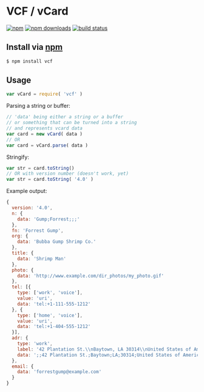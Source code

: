 # VCF / vCard
[![npm](http://img.shields.io/npm/v/vcf.svg?style=flat-square)](https://npmjs.com/vcf)
[![npm downloads](http://img.shields.io/npm/dm/vcf.svg?style=flat-square)](https://npmjs.com/vcf)
[![build status](http://img.shields.io/travis/jhermsmeier/node-vcf.svg?style=flat-square)](https://travis-ci.org/jhermsmeier/node-vcf)

## Install via [npm](https://npmjs.com)

```sh
$ npm install vcf
```

## Usage

```javascript
var vCard = require( 'vcf' )
```

Parsing a string or buffer:
```javascript
// 'data' being either a string or a buffer
// or something that can be turned into a string
// and represents vcard data
var card = new vCard( data )
// OR
var card = vCard.parse( data )
```

Stringify:
```javascript
var str = card.toString()
// OR with version number (doesn't work, yet)
var str = card.toString( '4.0' )
```

Example output:
```javascript
{
  version: '4.0',
  n: {
    data: 'Gump;Forrest;;;'
  },
  fn: 'Forrest Gump',
  org: {
    data: 'Bubba Gump Shrimp Co.'
  },
  title: {
    data: 'Shrimp Man'
  },
  photo: {
    data: 'http://www.example.com/dir_photos/my_photo.gif'
  },
  tel: [{
    type: ['work', 'voice'],
    value: 'uri',
    data: 'tel:+1-111-555-1212'
  }, {
    type: ['home', 'voice'],
    value: 'uri',
    data: 'tel:+1-404-555-1212'
  }],
  adr: {
    type: 'work',
    label: '42 Plantation St.\\nBaytown, LA 30314\\nUnited States of America',
    data: ';;42 Plantation St.;Baytown;LA;30314;United States of America'
  },
  email: {
    data: 'forrestgump@example.com'
  }
}
```
